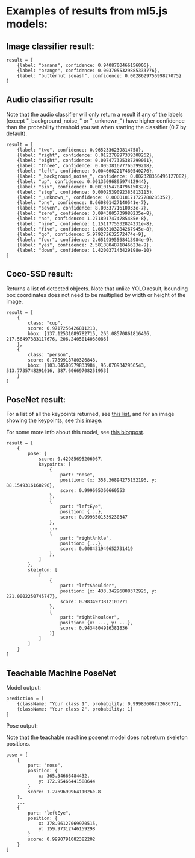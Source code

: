 Examples of results from ml5.js models:
============

## Image classifier result:
```
result = [
    {label: "banana", confidence: 0.9408700466156006},
    {label: "orange", confidence: 0.0037055329885333776},
    {label: "butternut squash", confidence: 0.002862975699827075}
]
```

## Audio classifier result:
Note that the audio classifier will only return a result if any of the labels (except "\_background_noise_" or "\_unknown_") have higher confidence than the probability threshold you set when starting the classifier (0.7 by default).
```
result = [
    {label: "two", confidence: 0.9652336239814758},
    {label: "right", confidence: 0.012278997339308262},
    {label: "eight", confidence: 0.007477325387299061},
    {label: "three", confidence: 0.005381677765399218},
    {label: "left", confidence: 0.0046602217480540276},
    {label: "_background_noise_", confidence: 0.002328356495127082},
    {label: "up", confidence: 0.0013509689597412944},
    {label: "six", confidence: 0.0010154704796150327},
    {label: "stop", confidence: 0.0002539092383813113},
    {label: "_unknown_", confidence: 0.000018171727788285352},
    {label: "one", confidence: 8.660801427140541e-7},
    {label: "seven", confidence: 8.0033771610033e-7},
    {label: "zero", confidence: 3.0943805739980235e-8},
    {label: "no", confidence: 1.2718917474785485e-8},
    {label: "nine", confidence: 1.1511775532824231e-8},
    {label: "five", confidence: 1.0603103284267945e-8},
    {label: "go", confidence: 5.979272632572474e-9},
    {label: "four", confidence: 2.6519395568413984e-9},
    {label: "yes", confidence: 2.5818804871846623e-9},
    {label: "down", confidence: 1.420037143429198e-10}
]
```

## Coco-SSD result:
Returns a list of detected objects. Note that unlike YOLO result, bounding box coordinates does not need to be multiplied by width or height of the image.
```
result = [
    {
        class: "cup",
        score: 0.9717256426811218,
        bbox: [137.12531089782715, 263.08570861816406, 217.56497383117676, 206.2405014038086]
    },
    {
        class: "person",
        score: 0.7789918780326843,
        bbox: [103.04500579833984, 95.0709342956543, 513.7735748291016, 387.60669708251953]
    }
]
```

## PoseNet result:
For a list of all the keypoints returned, see [this list](https://github.com/tensorflow/tfjs-models/tree/master/posenet#keypoints), and for an image showing the keypoints, see [this image](https://miro.medium.com/max/3074/1*7qDyLpIT-3s4ylULsrnz8A.png).

For some more info about this model, see [this blogpost](https://medium.com/tensorflow/real-time-human-pose-estimation-in-the-browser-with-tensorflow-js-7dd0bc881cd5).
```
result = [
    {
        pose: {
            score: 0.42985695206067,
            keypoints: [
                {
                    part: "nose",
                    position: {x: 358.36894275152196, y: 88.1549316168296},
                    score: 0.999695360660553
                },
                {
                    part: "leftEye",
                    position: {...},
                    score: 0.9998501539230347
                },
                ...
                {
                    part: "rightAnkle",
                    position: {...},
                    score: 0.008431949652731419
                },
            ]
        },
        skeleton: [
            [
                {
                    part: "leftShoulder",
                    position: {x: 433.34296808372926, y: 221.0002250745747},
                    score: 0.9834973812103271
                },
                {
                    part: "rightShoulder",
                    position: {x: ..., y: ...},
                    score: 0.9434804916381836
                )}
            ]
        ]
    }
]
```

## Teachable Machine PoseNet

Model output:
```
prediction = [
    {className: "Your class 1", probability: 0.9998360872268677},
    {className: "Your class 2", probability: 1}
]
```

Pose output:

Note that the teachable machine posenet model does not return skeleton positions.
```
pose = [
    {
        part: "nose",
        position: {
            x: 365.34666484432,
            y: 172.95466441588644
        }
        score: 1.276969996411026e-8
    },
    ...
    {
        part: "leftEye",
        position: {
            x: 378.96127069970515,
            y: 159.97312746159298
        }
        score: 0.9990791082382202
    }
]
```